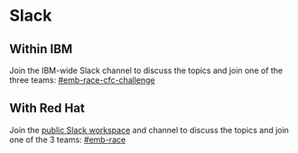 # Slack

## Within IBM

Join the IBM-wide Slack channel to discuss the topics and join one of the
three teams: [#emb-race-cfc-challenge][ibm]

[ibm]: https://ibm-cloudplatform.slack.com/archives/C015VAHF4NQ

## With Red Hat

Join the [public Slack workspace](http://callforcode.org/emb-race) and 
channel to discuss the topics and join one of the 3 teams: 
[#emb-race](https://callforcode.slack.com/archives/C016HLH1ACD)
